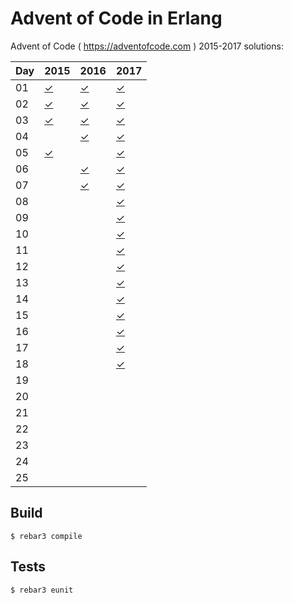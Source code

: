 Advent of Code in Erlang
=====

Advent of Code ( https://adventofcode.com ) 2015-2017 solutions:

Day | 2015 | 2016 | 2017
--- | ---- | ---- | ----
01  | [✓](https://github.com/voivoid/erlang-adventofcode/blob/master/src/2015/problem2015_01.erl)     | [✓](https://github.com/voivoid/erlang-adventofcode/blob/master/src/2016/problem2016_01.erl)     | [✓](https://github.com/voivoid/erlang-adventofcode/blob/master/src/2017/problem2017_01.erl)
02  | [✓](https://github.com/voivoid/erlang-adventofcode/blob/master/src/2015/problem2015_02.erl)     | [✓](https://github.com/voivoid/erlang-adventofcode/blob/master/src/2016/problem2016_02.erl)     |  [✓](https://github.com/voivoid/erlang-adventofcode/blob/master/src/2017/problem2017_02.erl)
03  | [✓](https://github.com/voivoid/erlang-adventofcode/blob/master/src/2015/problem2015_03.erl)     | [✓](https://github.com/voivoid/erlang-adventofcode/blob/master/src/2016/problem2016_03.erl)     |  [✓](https://github.com/voivoid/erlang-adventofcode/blob/master/src/2017/problem2017_03.erl)
04  |      | [✓](https://github.com/voivoid/erlang-adventofcode/blob/master/src/2016/problem2016_04.erl)     |  [✓](https://github.com/voivoid/erlang-adventofcode/blob/master/src/2017/problem2017_04.erl)
05  | [✓](https://github.com/voivoid/erlang-adventofcode/blob/master/src/2015/problem2015_05.erl)     |      |  [✓](https://github.com/voivoid/erlang-adventofcode/blob/master/src/2017/problem2017_05.erl)
06  |      | [✓](https://github.com/voivoid/erlang-adventofcode/blob/master/src/2016/problem2016_06.erl)      |  [✓](https://github.com/voivoid/erlang-adventofcode/blob/master/src/2017/problem2017_06.erl)
07  |      | [✓](https://github.com/voivoid/erlang-adventofcode/blob/master/src/2016/problem2016_07.erl)     |  [✓](https://github.com/voivoid/erlang-adventofcode/blob/master/src/2017/problem2017_07.erl)
08  |      |      |  [✓](https://github.com/voivoid/erlang-adventofcode/blob/master/src/2017/problem2017_08.erl)
09  |      |      |  [✓](https://github.com/voivoid/erlang-adventofcode/blob/master/src/2017/problem2017_09.erl)
10  |      |      |  [✓](https://github.com/voivoid/erlang-adventofcode/blob/master/src/2017/problem2017_10.erl)
11  |      |      |  [✓](https://github.com/voivoid/erlang-adventofcode/blob/master/src/2017/problem2017_11.erl)
12  |      |      |  [✓](https://github.com/voivoid/erlang-adventofcode/blob/master/src/2017/problem2017_12.erl)
13  |      |      |  [✓](https://github.com/voivoid/erlang-adventofcode/blob/master/src/2017/problem2017_13.erl)
14  |      |      |  [✓](https://github.com/voivoid/erlang-adventofcode/blob/master/src/2017/problem2017_14.erl)
15  |      |      |  [✓](https://github.com/voivoid/erlang-adventofcode/blob/master/src/2017/problem2017_15.erl)
16  |      |      |  [✓](https://github.com/voivoid/erlang-adventofcode/blob/master/src/2017/problem2017_16.erl)
17  |      |      |  [✓](https://github.com/voivoid/erlang-adventofcode/blob/master/src/2017/problem2017_17.erl)
18  |      |      |  [✓](https://github.com/voivoid/erlang-adventofcode/blob/master/src/2017/problem2017_18.erl)
19  |      |      |
20  |      |      |
21  |      |      |
22  |      |      |
23  |      |      |
24  |      |      |
25  |      |      |

Build
-----

    $ rebar3 compile

Tests
-----

    $ rebar3 eunit
